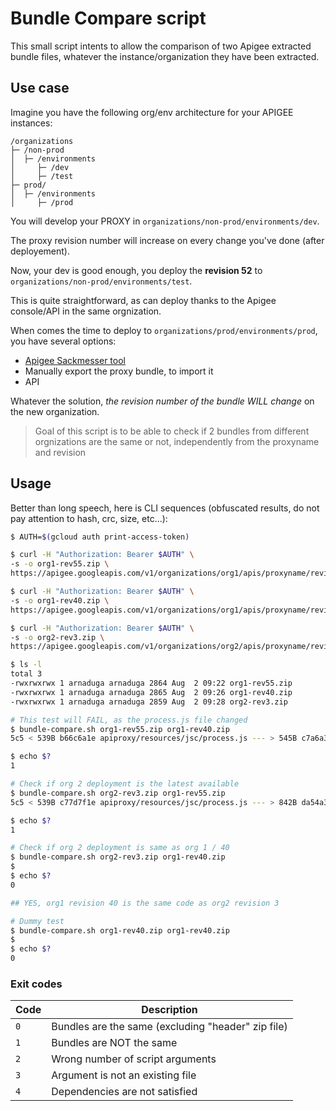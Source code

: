 # Bundle Compare script

This small script intents to allow the comparison of two Apigee extracted bundle files, whatever the instance/organization they have been extracted.

## Use case

Imagine you have the following org/env architecture for your APIGEE instances:

```
/organizations
├─ /non-prod
│  ├─ /environments
│     ├─ /dev
│     ├─ /test
├─ prod/
│  ├─ /environments
│     ├─ /prod
```

You will develop your PROXY in `organizations/non-prod/environments/dev`.

The proxy revision number will increase on every change you've done (after deployement).

Now, your dev is good enough, you deploy the **revision 52** to `organizations/non-prod/environments/test`.

This is quite straightforward, as can deploy thanks to the Apigee console/API in the same orgnization.

When comes the time to deploy to `organizations/prod/environments/prod`, you have several options:

- [Apigee Sackmesser tool](https://github.com/apigee/devrel/tree/main/tools/apigee-sackmesser)
- Manually export the proxy bundle, to import it
- API

Whatever the solution, _the revision number of the bundle WILL change_ on the new organization.

> Goal of this script is to be able to check if 2 bundles from different orgnizations are the same or not, independently from the proxyname and revision

## Usage

Better than long speech, here is CLI sequences (obfuscated results, do not pay attention to hash, crc, size, etc...):

```bash
$ AUTH=$(gcloud auth print-access-token)

$ curl -H "Authorization: Bearer $AUTH" \
-s -o org1-rev55.zip \
https://apigee.googleapis.com/v1/organizations/org1/apis/proxyname/revisions/55?format=bundle

$ curl -H "Authorization: Bearer $AUTH" \
-s -o org1-rev40.zip \
https://apigee.googleapis.com/v1/organizations/org1/apis/proxyname/revisions/40?format=bundle

$ curl -H "Authorization: Bearer $AUTH" \
-s -o org2-rev3.zip \
https://apigee.googleapis.com/v1/organizations/org2/apis/proxyname/revisions/3?format=bundle

$ ls -l
total 3
-rwxrwxrwx 1 arnaduga arnaduga 2864 Aug  2 09:22 org1-rev55.zip
-rwxrwxrwx 1 arnaduga arnaduga 2865 Aug  2 09:26 org1-rev40.zip
-rwxrwxrwx 1 arnaduga arnaduga 2859 Aug  2 09:28 org2-rev3.zip

# This test will FAIL, as the process.js file changed
$ bundle-compare.sh org1-rev55.zip org1-rev40.zip
5c5 < 539B b66c6a1e apiproxy/resources/jsc/process.js --- > 545B c7a6a3c5 apiproxy/resources/jsc/process.js

$ echo $?
1

# Check if org 2 deployment is the latest available
$ bundle-compare.sh org2-rev3.zip org1-rev55.zip
5c5 < 539B c77d7f1e apiproxy/resources/jsc/process.js --- > 842B da54a3c5 apiproxy/resources/jsc/process.js

$ echo $?
1

# Check if org 2 deployment is same as org 1 / 40
$ bundle-compare.sh org2-rev3.zip org1-rev40.zip
$
$ echo $?
0

## YES, org1 revision 40 is the same code as org2 revision 3

# Dummy test
$ bundle-compare.sh org1-rev40.zip org1-rev40.zip
$
$ echo $?
0

```

### Exit codes

| Code | Description                                        |
| ---- | -------------------------------------------------- |
| `0`  | Bundles are the same (excluding "header" zip file) |
| `1`  | Bundles are NOT the same                           |
| `2`  | Wrong number of script arguments                   |
| `3`  | Argument is not an existing file                   |
| `4`  | Dependencies are not satisfied                     |
